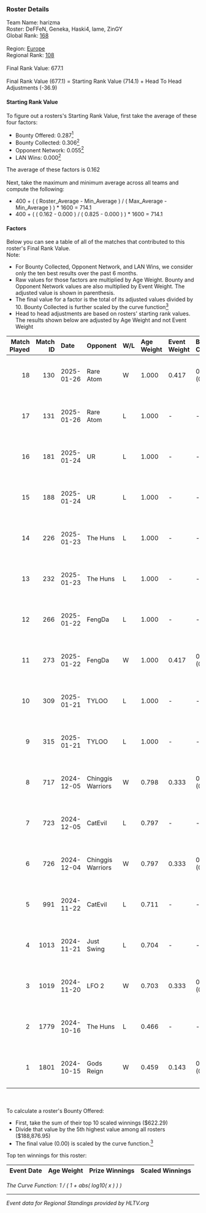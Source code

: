 ### Roster Details<br />
Team Name: harizma<br />
Roster: DeFFeN, Geneka, Haski4, lame, ZinGY<br />
Global Rank: [168](../../standings_global_2025_02_03.md)<br />
<br />
Region: [Europe]( ../../standings_europe_2025_02_03.md)<br />
Regional Rank: [108]( ../../standings_europe_2025_02_03.md)<br />
<br />
Final Rank Value:  677.1<br />
<br />
Final Rank Value (677.1) = Starting Rank Value (714.1) + Head To Head Adjustments (-36.9)<br />

#### Starting Rank Value<br />
To figure out a rosters's Starting Rank Value, first take the average of these four factors:<br />
- Bounty Offered: 0.287[<sup>1</sup>](#table2)
- Bounty Collected: 0.306[<sup>2</sup>](#table1)
- Opponent Network: 0.055[<sup>2</sup>](#table1)
- LAN Wins: 0.000[<sup>2</sup>](#table1)

The average of these factors is 0.162<br />
<br />
Next, take the maximum and minimum average across all teams and compute the following:<br />
- 400 + ( ( Roster_Average - Min_Average ) / ( Max_Average - Min_Average ) ) * 1600 = 714.1
- 400 + ( ( 0.162 - 0.000 ) / ( 0.825 - 0.000 ) ) * 1600 = 714.1


#### Factors<br />
Below you can see a table of all of the matches that contributed to this roster's Final Rank Value.<br />
Note:<br />

- For Bounty Collected, Opponent Network, and LAN Wins, we consider only the ten best results over the past 6 months.
- Raw values for those factors are multiplied by Age Weight. Bounty and Opponent Network values are also multiplied by Event Weight. The adjusted value is shown in parenthesis.
- The final value for a factor is the total of its adjusted values divided by 10. Bounty Collected is further scaled by the curve function[<sup>3</sup>](#curveFunction)
- Head to head adjustments are based on rosters' starting rank values. The results shown below are adjusted by Age Weight and not Event Weight
<span id="table1"></span><br />


| Match Played | Match ID | Date       | Opponent          | W/L | Age Weight | Event Weight | Bounty Collected | Opponent Network | LAN Wins  | H2H Adj. | Roster                                 |
| -: | -: | :- | :- | :- | :- | :- | :- | :- | :- | -: | :- |
|           18 |      130 | 2025-01-26 | Rare Atom         | W   | 1.000      | 0.417        | 0.060 (0.025)    | 0.433 (0.180)    | 0 (0.000) |    25.35 | DeFFeN, Geneka, Haski4, lame, ZinGY    |
|           17 |      131 | 2025-01-26 | Rare Atom         | L   | 1.000      | -            | -                | -                | -         |    -5.65 | DeFFeN, Geneka, Haski4, lame, ZinGY    |
|           16 |      181 | 2025-01-24 | UR                | L   | 1.000      | -            | -                | -                | -         |   -12.27 | 7nation, DeFFeN, Geneka, Haski4, ZinGY |
|           15 |      188 | 2025-01-24 | UR                | L   | 1.000      | -            | -                | -                | -         |   -13.36 | 7nation, DeFFeN, Geneka, Haski4, ZinGY |
|           14 |      226 | 2025-01-23 | The Huns          | L   | 1.000      | -            | -                | -                | -         |    -4.96 | DeFFeN, Geneka, Haski4, lame, ZinGY    |
|           13 |      232 | 2025-01-23 | The Huns          | L   | 1.000      | -            | -                | -                | -         |    -5.21 | DeFFeN, Geneka, Haski4, lame, ZinGY    |
|           12 |      266 | 2025-01-22 | FengDa            | L   | 1.000      | -            | -                | -                | -         |   -22.26 | DeFFeN, Geneka, Haski4, lame, ZinGY    |
|           11 |      273 | 2025-01-22 | FengDa            | W   | 1.000      | 0.417        | 0.000 (0.000)    | 0.182 (0.076)    | 0 (0.000) |     8.77 | DeFFeN, Geneka, Haski4, lame, ZinGY    |
|           10 |      309 | 2025-01-21 | TYLOO             | L   | 1.000      | -            | -                | -                | -         |    -7.96 | DeFFeN, Geneka, Haski4, lame, ZinGY    |
|            9 |      315 | 2025-01-21 | TYLOO             | L   | 1.000      | -            | -                | -                | -         |    -8.52 | DeFFeN, Geneka, Haski4, lame, ZinGY    |
|            8 |      717 | 2024-12-05 | Chinggis Warriors | W   | 0.798      | 0.333        | 0.040 (0.011)    | 0.434 (0.115)    | 0 (0.000) |    16.95 | DeFFeN, Geneka, Haski4, lame, ZinGY    |
|            7 |      723 | 2024-12-05 | CatEvil           | L   | 0.797      | -            | -                | -                | -         |   -16.48 | DeFFeN, Geneka, Haski4, lame, ZinGY    |
|            6 |      726 | 2024-12-04 | Chinggis Warriors | W   | 0.797      | 0.333        | 0.040 (0.011)    | 0.434 (0.115)    | 0 (0.000) |    17.19 | DeFFeN, Geneka, Haski4, lame, ZinGY    |
|            5 |      991 | 2024-11-22 | CatEvil           | L   | 0.711      | -            | -                | -                | -         |   -15.60 | DeFFeN, Geneka, Haski4, lame, ZinGY    |
|            4 |     1013 | 2024-11-21 | Just Swing        | L   | 0.704      | -            | -                | -                | -         |   -10.71 | DeFFeN, Geneka, Haski4, lame, ZinGY    |
|            3 |     1019 | 2024-11-20 | LFO 2             | W   | 0.703      | 0.333        | 0.028 (0.007)    | 0.190 (0.045)    | 0 (0.000) |    12.52 | DeFFeN, Geneka, Haski4, lame, ZinGY    |
|            2 |     1779 | 2024-10-16 | The Huns          | L   | 0.466      | -            | -                | -                | -         |    -1.95 | DeFFeN, Haski4, lame, Sange, ZinGY     |
|            1 |     1801 | 2024-10-15 | Gods Reign        | W   | 0.459      | 0.143        | 0.013 (0.001)    | 0.244 (0.016)    | 0 (0.000) |     7.22 | DeFFeN, Haski4, lame, Sange, ZinGY     |

<br />
<span id="table2"></span><br />
To calculate a roster's Bounty Offered:<br />

- First, take the sum of their top 10 scaled winnings ($622.29)
- Divide that value by the 5th highest value among all rosters ($188,876.95)
- The final value (0.00) is scaled by the curve function.[<sup>3</sup>](#curveFunction)

Top ten winnings for this roster:<br />

| Event Date | Age Weight | Prize Winnings | Scaled Winnings |
| :- | -: | :- | :- |


<span id="curveFunction"></span>_The Curve Function: 1 / ( 1 + abs( log10( x ) ) )_<br />

---
_Event data for Regional Standings provided by HLTV.org_<br />
